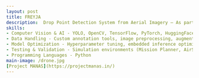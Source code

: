 ```yaml
---
layout: post
title: FREYJA
description:  Drop Point Detection System from Aerial Imagery — As part of Project MANAS, the official AI and Robotics Team of MIT Manipal comprising 25 interdisciplinary undergraduate students specializing in autonomous systems, I contributed to the design and implementation of a computer vision pipeline for identifying optimal drop points from drone-captured images in an autonomous aerial delivery platform. The project achieved a boost in YOLO-based object detection accuracy from 76% to 94% through the application of advanced image preprocessing, data augmentation, and model fine-tuning techniques. Custom annotation workflows were developed alongside embedded inference optimization, with performance validated in both simulated environments and real-flight tests, resulting in a significant improvement in mission success rates during competitive robotics challenges.
skills: 
- Computer Vision & AI - YOLO, OpenCV, TensorFlow, PyTorch, HuggingFace, Albumentations
- Data Handling - Custom annotation tools, image preprocessing, augmentation techniques
- Model Optimization - Hyperparameter tuning, embedded inference optimization
- Testing & Validation - Simulation environments (Mission Planner, AirSim), real-flight trials
- Programming Languages - Python
main-image: /drone.jpg
[Project MANAS](https://projectmanas.in/)
---
```

